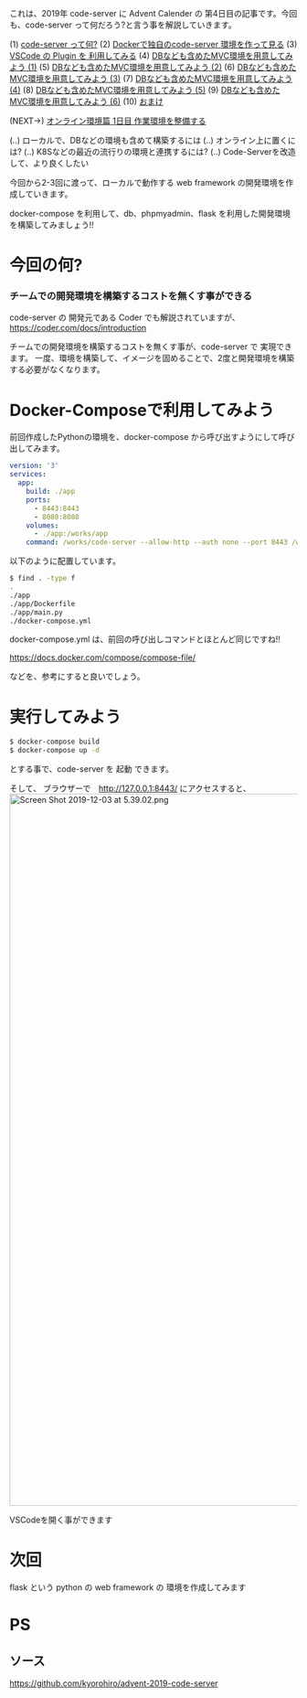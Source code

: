 これは、2019年 code-server に Advent Calender の 第4日目の記事です。今回も、code-server って何だろう?と言う事を解説していきます。


(1) [code-server って何?](https://qiita.com/kyorohiro/items/35bab591cd4a6b975c80)
(2) [Dockerで独自のcode-server 環境を作って見る](https://qiita.com/kyorohiro/items/d991f6fbf77a425525c5)
(3) [VSCode の Plugin を 利用してみる](https://qiita.com/kyorohiro/items/11a13d32c8748f3d7002)
(4) [DBなども含めたMVC環境を用意してみよう (1)](https://qiita.com/kyorohiro/items/4ed279dd91e39321ed20)
(5) [DBなども含めたMVC環境を用意してみよう (2)](https://qiita.com/kyorohiro/items/94c75a13ddccc5f39d85)
(6) [DBなども含めたMVC環境を用意してみよう (3)](https://qiita.com/kyorohiro/items/71a8b6ce3cbb9b36019a)
(7) [DBなども含めたMVC環境を用意してみよう (4)](https://qiita.com/kyorohiro/items/106ebb7003072a8dc989)
(8) [DBなども含めたMVC環境を用意してみよう (5)](https://qiita.com/kyorohiro/items/a019e4ab6dcda55896e0)
(9) [DBなども含めたMVC環境を用意してみよう (6)](https://qiita.com/kyorohiro/items/287364f03ed7a88f714e)
(10) [おまけ](https://qiita.com/kyorohiro/items/f96d27bba9fb23c0a097)


(NEXT->) [オンライン環境篇 1日目 作業環境を整備する](https://qiita.com/kyorohiro/items/603d6ee693fc2300079e)

(..) ローカルで、DBなどの環境も含めて構築するには
(..) オンライン上に置くには?
(..) K8Sなどの最近の流行りの環境と連携するには?
(..) Code-Serverを改造して、より良くしたい



今回から2-3回に渡って、ローカルで動作する web framework の開発環境を作成していきます。

docker-compose を利用して、db、phpmyadmin、flask を利用した開発環境を構築してみましょう!!


# 今回の何?
### チームでの開発環境を構築するコストを無くす事ができる
code-server の 開発元である Coder でも解説されていますが、
https://coder.com/docs/introduction

チームでの開発環境を構築するコストを無くす事が、code-server で 実現できます。
一度、環境を構築して、イメージを固めることで、2度と開発環境を構築する必要がなくなります。


# Docker-Composeで利用してみよう

前回作成したPythonの環境を、docker-compose から呼び出すようにして呼び出してみます。

```yml:docker-compose.yml
version: '3'
services: 
  app:
    build: ./app
    ports: 
      - 8443:8443
      - 8080:8080
    volumes:
      - ./app:/works/app
    command: /works/code-server --allow-http --auth none --port 8443 /works/app
```

以下のように配置しています。

```bash
$ find . -type f
.
./app
./app/Dockerfile
./app/main.py
./docker-compose.yml

```

docker-compose.yml は、前回の呼び出しコマンドとほとんど同じですね!!

https://docs.docker.com/compose/compose-file/

などを、参考にすると良いでしょう。

# 実行してみよう

```bash
$ docker-compose build
$ docker-compose up -d

```
とする事で、code-server を 起動 できます。

そして、
ブラウザーで　http://127.0.0.1:8443/ にアクセスすると、
<img width="1246" alt="Screen Shot 2019-12-03 at 5.39.02.png" src="https://qiita-image-store.s3.ap-northeast-1.amazonaws.com/0/54192/811dc6cb-591b-4a71-e550-4c0e131504a1.png">


VSCodeを開く事ができます

# 次回

flask という python の web framework の 環境を作成してみます

# PS

## ソース
https://github.com/kyorohiro/advent-2019-code-server
